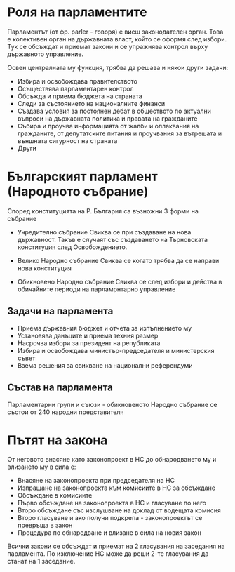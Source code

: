 # Роля на парламентите
Парламентът (от фр. parler - говоря) е висш законодателен орган. Това е колективен 
орган на държавната власт, който се оформя след избори. Тук се обсъждат и приемат 
закони и се упражнява контрол върху държавното управление.

Освен централната му функция, трябва да решава и някои други задачи:
- Избира и освобождава правителството
- Осъществява парламентарен контрол
- Обсъжда и приема бюджета на страната
- Следи за състоянието на националните финанси
- Създава условия за постоянен дебат в обществото по актуални въпроси на държавната 
политика и правата на гражданите
- Събира и проучва информацията от жалби и оплаквания на гражданите, от депутатските 
питания и проучвания за вътрешата и външната сигурност на страната
- Други

# Българският парламент (Народното събрание)
Според конституцията на Р. България са възножни 3 форми на събрание
- Учредително събрание
Свиква се при създаванe на нова държавност. Такъв е случаят със създаването на 
Търновската конституция след Освобождението.

- Велико Народно събрание
Свиква се когато трябва да се направи нова конституция

- Обикновено Народно събрание
Свиква се след избори и действа в обичайните периоди на парламрнтарно управление

## Задачи на парламента
- Приема държавния бюджет и отчета за изпълнението му
- Установява данъците и приема техния размер
- Насрочва избори за президент на републиката
- Избира и освобождава министър-председателя и министерския съвет
- Взема решения за свикване на национални референдуми

## Състав на парламента
Парламентарни групи и съюзи - обикновеното Народно събрание се състои от 240 
народни представителя

# Пътят на закона
От неговото внасяне като законопроект в НС до обнародването му и влизането му в сила 
е:
- Внасяне на законопроекта при председателя на НС
- Изпращане на законопроекта към комисиите в НС за обсъждане
- Обсъждане в комисиите
- Първо обсъждане на законопроекта в НС и гласуване по него
- Второ обсъждане със изслушване на доклад от водещата комисия
- Второ гласуване и ако получи подкрепа - законопроектът се превръща в закон
- Процедура по обнародване и влизане в сила на новия закон

Всички закони се обсъждат и приемат на 2 гласувания на заседания на парламента. По 
изключение НС може да реши 2-те гласувания да станат на 1 заседание.